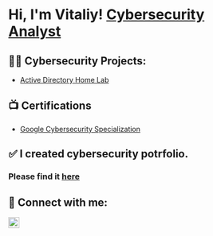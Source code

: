 <h1>Hi, I'm Vitaliy! <a href="https://www.linkedin.com/in/vitaliy-lunyk-668605252/">Cybersecurity Analyst</a>

<h2>👨‍💻 Cybersecurity Projects:</h2>

  - [Active Directory Home Lab](https://github.com/joshmadakor1/Algorithms-Practice)
    
<h2>📺 Certifications</h2>

- [Google Cybersecurity Specialization](https://www.coursera.org/account/accomplishments/professional-cert/2GPC67M9BG9J)

<h2>✅ I created cybersecurity potrfolio. 
  
  ### Please find it [here]()

<h2> 🤳 Connect with me:</h2>

[<img align="left" alt="JoshMadakor | LinkedIn" width="22px" src="https://cdn.jsdelivr.net/npm/simple-icons@v3/icons/linkedin.svg" />][linkedin]

[linkedin]: https://www.linkedin.com/in/vitaliy-lunyk-668605252/

<!--
**joshmadakor1/joshmadakor1** is a ✨ _special_ ✨ repository because its `README.md` (this file) appears on your GitHub profile.

Here are some ideas to get you started:

- 🔭 I’m currently working on ...
- 🌱 I’m currently learning ...
- 👯 I’m looking to collaborate on ...
- 🤔 I’m looking for help with ...
- 💬 Ask me about ...
- 📫 How to reach me: ...
- 😄 Pronouns: ...
- ⚡ Fun fact: ...
-->
